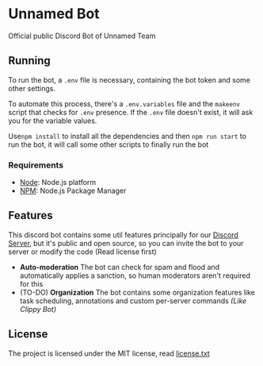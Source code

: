 # Unnamed Bot

Official public Discord Bot of Unnamed Team

## Running

To run the bot, a `.env` file is necessary, containing the bot token and some other settings.

To automate this process, there's a `.env.variables` file and the `makeenv` script that checks for
`.env` presence. If the `.env` file doesn't exist, it will ask you for the variable values.

Use`npm install` to install all the dependencies and then `npm run start` to run the bot, it will call some other
scripts to finally run the bot

### Requirements

- [Node](https://nodejs.org/): Node.js platform
- [NPM](https://npmjs.com/): Node.js Package Manager

## Features

This discord bot contains some util features principally for our [Discord Server](https://discord.gg/xbba2fy), but it's
public and open source, so you can invite the bot to your server or modify the code (Read license first)

- **Auto-moderation** The bot can check for spam and flood and automatically applies a sanction, so human moderators
  aren't required for this
- (TO-DO) **Organization** The bot contains some organization features like task scheduling, annotations and custom
  per-server commands *(Like Clippy Bot)*

## License

The project is licensed under the MIT license, read [license.txt](license.txt)
